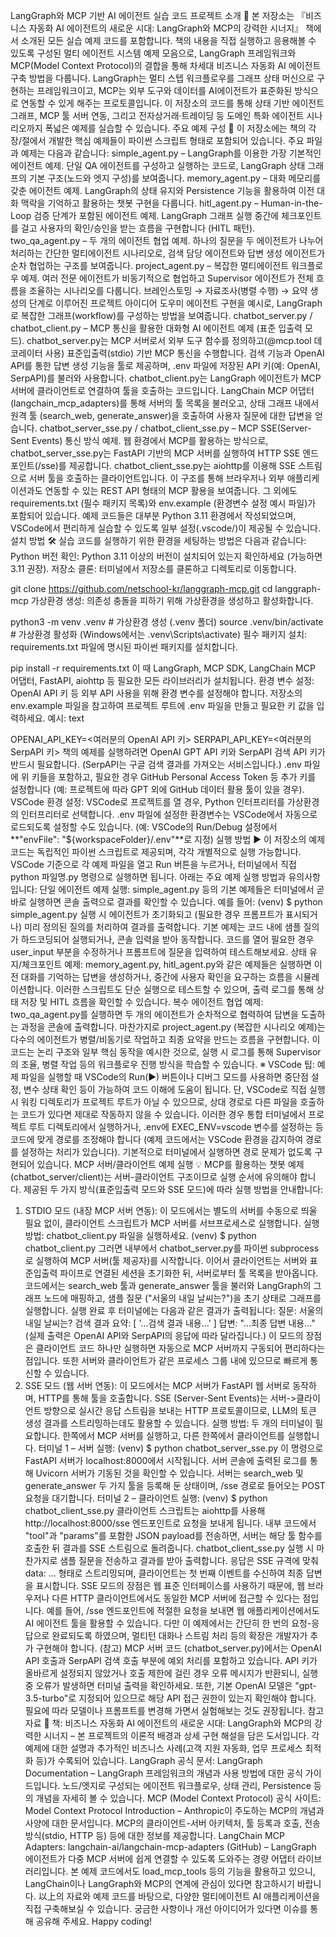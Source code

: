 LangGraph와 MCP 기반 AI 에이전트 실습 코드
프로젝트 소개 🚀
본 저장소는 『비즈니스 자동화 AI 에이전트의 새로운 시대: LangGraph와 MCP의 강력한 시너지』 책에서 소개된 모든 실습 예제 코드를 포함합니다. 책의 내용을 직접 실행하고 응용해볼 수 있도록 구성된 멀티 에이전트 시스템 예제 모음으로, LangGraph 프레임워크와 MCP(Model Context Protocol)의 결합을 통해 차세대 비즈니스 자동화 AI 에이전트 구축 방법을 다룹니다.
LangGraph는 멀티 스텝 워크플로우를 그래프 상태 머신으로 구현하는 프레임워크이고, MCP는 외부 도구와 데이터를 AI에이전트가 표준화된 방식으로 연동할 수 있게 해주는 프로토콜입니다. 이 저장소의 코드를 통해 상태 기반 에이전트 그래프, MCP 툴 서버 연동, 그리고 전자상거래·트레이딩 등 도메인 특화 에이전트 시나리오까지 폭넓은 예제를 실습할 수 있습니다.
주요 예제 구성 📂
이 저장소에는 책의 각 장/절에서 개발한 핵심 예제들이 파이썬 스크립트 형태로 포함되어 있습니다. 주요 파일과 예제는 다음과 같습니다:
simple_agent.py – LangGraph를 이용한 가장 기본적인 에이전트 예제. 단일 QA 에이전트를 구성하고 실행하는 코드로, LangGraph 상태 그래프의 기본 구조(노드와 엣지 구성)를 보여줍니다.
memory_agent.py – 대화 메모리를 갖춘 에이전트 예제. LangGraph의 상태 유지와 Persistence 기능을 활용하여 이전 대화 맥락을 기억하고 활용하는 챗봇 구현을 다룹니다.
hitl_agent.py – Human-in-the-Loop 검증 단계가 포함된 에이전트 예제. LangGraph 그래프 실행 중간에 체크포인트를 걸고 사용자의 확인/승인을 받는 흐름을 구현합니다 (HITL 패턴).
two_qa_agent.py – 두 개의 에이전트 협업 예제. 하나의 질문을 두 에이전트가 나누어 처리하는 간단한 멀티에이전트 시나리오로, 검색 담당 에이전트와 답변 생성 에이전트가 순차 협업하는 구조를 보여줍니다.
project_agent.py – 복잡한 멀티에이전트 워크플로우 예제. 여러 전문 에이전트가 비동기적으로 협업하고 Supervisor 에이전트가 전체 흐름을 조율하는 시나리오를 다룹니다. 브레인스토밍 → 자료조사(병렬 수행) → 요약 생성의 단계로 이루어진 프로젝트 아이디어 도우미 에이전트 구현을 예시로, LangGraph로 복잡한 그래프(workflow)를 구성하는 방법을 보여줍니다.
chatbot_server.py / chatbot_client.py – MCP 통신을 활용한 대화형 AI 에이전트 예제 (표준 입출력 모드). chatbot_server.py는 MCP 서버로서 외부 도구 함수를 정의하고(@mcp.tool 데코레이터 사용) 표준입출력(stdio) 기반 MCP 통신을 수행합니다. 검색 기능과 OpenAI API를 통한 답변 생성 기능을 툴로 제공하며, .env 파일에 저장된 API 키(예: OpenAI, SerpAPI)를 불러와 사용합니다. chatbot_client.py는 LangGraph 에이전트가 MCP 서버에 클라이언트로 연결하여 툴을 호출하는 코드입니다. LangChain MCP 어댑터(langchain_mcp_adapters)를 통해 서버의 툴 목록을 불러오고, 상태 그래프 내에서 원격 툴 (search_web, generate_answer)을 호출하여 사용자 질문에 대한 답변을 얻습니다.
chatbot_server_sse.py / chatbot_client_sse.py – MCP SSE(Server-Sent Events) 통신 방식 예제. 웹 환경에서 MCP를 활용하는 방식으로, chatbot_server_sse.py는 FastAPI 기반의 MCP 서버를 실행하여 HTTP SSE 엔드포인트(/sse)를 제공합니다. chatbot_client_sse.py는 aiohttp를 이용해 SSE 스트림으로 서버 툴을 호출하는 클라이언트입니다. 이 구조를 통해 브라우저나 외부 애플리케이션과도 연동할 수 있는 REST API 형태의 MCP 활용을 보여줍니다.
그 외에도 requirements.txt (필수 패키지 목록)와 env.example (환경변수 설정 예시 파일)가 포함되어 있습니다. 예제 코드들은 대부분 Python 3.11 환경에서 작성되었으며, VSCode에서 편리하게 실습할 수 있도록 일부 설정(.vscode/)이 제공될 수 있습니다.
설치 방법 🛠
실습 코드를 실행하기 위한 환경을 세팅하는 방법은 다음과 같습니다:
Python 버전 확인: Python 3.11 이상의 버전이 설치되어 있는지 확인하세요 (가능하면 3.11 권장).
저장소 클론: 터미널에서 저장소를 클론하고 디렉토리로 이동합니다.

git clone https://github.com/netschool-kr/langgraph-mcp.git
cd langgraph-mcp
가상환경 생성: 의존성 충돌을 피하기 위해 가상환경을 생성하고 활성화합니다.

python3 -m venv .venv   # 가상환경 생성 (.venv 폴더)
source .venv/bin/activate   # 가상환경 활성화 (Windows에서는 .venv\Scripts\activate)
필수 패키지 설치: requirements.txt 파일에 명시된 파이썬 패키지를 설치합니다.

pip install -r requirements.txt
이 때 LangGraph, MCP SDK, LangChain MCP 어댑터, FastAPI, aiohttp 등 필요한 모든 라이브러리가 설치됩니다.
환경 변수 설정: OpenAI API 키 등 외부 API 사용을 위해 환경 변수를 설정해야 합니다. 저장소의 env.example 파일을 참고하여 프로젝트 루트에 .env 파일을 만들고 필요한 키 값을 입력하세요. 예시:
text

OPENAI_API_KEY=<여러분의 OpenAI API 키>
SERPAPI_API_KEY=<여러분의 SerpAPI 키>
책의 예제를 실행하려면 OpenAI GPT API 키와 SerpAPI 검색 API 키가 반드시 필요합니다. (SerpAPI는 구글 검색 결과를 가져오는 서비스입니다.) .env 파일에 위 키들을 포함하고, 필요한 경우 GitHub Personal Access Token 등 추가 키를 설정합니다 (예: 프로젝트에 따라 GPT 외에 GitHub 데이터 활용 툴이 있을 경우).
VSCode 환경 설정: VSCode로 프로젝트를 열 경우, Python 인터프리터를 가상환경의 인터프리터로 선택합니다. .env 파일에 설정한 환경변수는 VSCode에서 자동으로 로드되도록 설정할 수도 있습니다. (예: VSCode의 Run/Debug 설정에서 **"envFile": "${workspaceFolder}/.env"**로 지정)
실행 방법 ▶️
이 저장소의 예제 코드는 독립적인 파이썬 스크립트로 제공되며, 각각 개별적으로 실행 가능합니다. VSCode 기준으로 각 예제 파일을 열고 Run 버튼을 누르거나, 터미널에서 직접 python 파일명.py 명령으로 실행하면 됩니다. 아래는 주요 예제 실행 방법과 유의사항입니다:
단일 에이전트 예제 실행: simple_agent.py 등의 기본 예제들은 터미널에서 곧바로 실행하면 콘솔 출력으로 결과를 확인할 수 있습니다. 예를 들어:
(venv) $ python simple_agent.py
실행 시 에이전트가 초기화되고 (필요한 경우 프롬프트가 표시되거나) 미리 정의된 질의를 처리하여 결과를 출력합니다. 기본 예제는 코드 내에 샘플 질의가 하드코딩되어 실행되거나, 콘솔 입력을 받아 동작합니다. 코드를 열어 필요한 경우 user_input 부분을 수정하거나 프롬프트에 질문을 입력하여 테스트해보세요.
상태 유지/체크포인트 예제: memory_agent.py, hitl_agent.py와 같은 예제들은 실행하면 이전 대화를 기억하는 답변을 생성하거나, 중간에 사용자 확인을 요구하는 흐름을 시뮬레이션합니다. 이러한 스크립트도 단순 실행으로 테스트할 수 있으며, 출력 로그를 통해 상태 저장 및 HITL 흐름을 확인할 수 있습니다.
복수 에이전트 협업 예제: two_qa_agent.py를 실행하면 두 개의 에이전트가 순차적으로 협력하여 답변을 도출하는 과정을 콘솔에 출력합니다. 마찬가지로 project_agent.py (복잡한 시나리오 예제)는 다수의 에이전트가 병렬/비동기로 작업하고 최종 요약을 만드는 흐름을 구현합니다. 이 코드는 논리 구조와 일부 핵심 동작을 예시한 것으로, 실행 시 로그를 통해 Supervisor의 조율, 병렬 작업 등의 워크플로우 진행 방식을 학습할 수 있습니다.
※ VSCode 팁: 예제 파일을 실행할 때 VSCode의 Run(▶) 버튼이나 디버그 모드를 사용하면 중단점 설정, 변수 상태 확인 등이 가능하여 코드 이해에 도움이 됩니다. 단, VSCode로 직접 실행 시 워킹 디렉토리가 프로젝트 루트가 아닐 수 있으므로, 상대 경로로 다른 파일을 호출하는 코드가 있다면 제대로 작동하지 않을 수 있습니다. 이러한 경우 통합 터미널에서 프로젝트 루트 디렉토리에서 실행하거나, .env에 EXEC_ENV=vscode 변수를 설정하는 등 코드에 맞게 경로를 조정해야 합니다 (예제 코드에서는 VSCode 환경을 감지하여 경로를 설정하는 처리가 있습니다). 기본적으로 터미널에서 실행하면 경로 문제가 없도록 구현되어 있습니다.
MCP 서버/클라이언트 예제 실행 💡
MCP를 활용하는 챗봇 예제(chatbot_server/client)는 서버-클라이언트 구조이므로 실행 순서에 유의해야 합니다. 제공된 두 가지 방식(표준입출력 모드와 SSE 모드)에 따라 실행 방법을 안내합니다:
1) STDIO 모드 (내장 MCP 서버 연동):
이 모드에서는 별도의 서버를 수동으로 띄울 필요 없이, 클라이언트 스크립트가 MCP 서버를 서브프로세스로 실행합니다.
실행 방법: chatbot_client.py 파일을 실행하세요.
(venv) $ python chatbot_client.py
그러면 내부에서 chatbot_server.py를 파이썬 subprocess로 실행하여 MCP 서버(툴 제공자)를 시작합니다. 이어서 클라이언트는 서버와 표준입출력 파이프로 연결된 세션을 초기화한 뒤, 서버로부터 툴 목록을 받아옵니다. 코드에서는 search_web 툴과 generate_answer 툴을 불러와 LangGraph의 그래프 노드에 매핑하고, 샘플 질문 ("서울의 내일 날씨는?")을 초기 상태로 그래프를 실행합니다.
실행 완료 후 터미널에는 다음과 같은 결과가 출력됩니다:
질문: 서울의 내일 날씨는?
검색 결과 요약: [ '...검색 결과 내용...' ]
답변: "...최종 답변 내용..."
(실제 출력은 OpenAI API와 SerpAPI의 응답에 따라 달라집니다.) 이 모드의 장점은 클라이언트 코드 하나만 실행하면 자동으로 MCP 서버까지 구동되어 편리하다는 점입니다. 또한 서버와 클라이언트가 같은 프로세스 그룹 내에 있으므로 빠르게 통신할 수 있습니다.
2) SSE 모드 (웹 서버 연동):
이 모드에서는 MCP 서버가 FastAPI 웹 서버로 동작하며, HTTP를 통해 툴을 호출합니다. SSE (Server-Sent Events)는 서버->클라이언트 방향으로 실시간 응답 스트림을 보내는 HTTP 프로토콜이므로, LLM의 토큰 생성 결과를 스트리밍하는데도 활용할 수 있습니다.
실행 방법: 두 개의 터미널이 필요합니다. 한쪽에서 MCP 서버를 실행하고, 다른 한쪽에서 클라이언트를 실행합니다.
터미널 1 – 서버 실행:
(venv) $ python chatbot_server_sse.py
이 명령으로 FastAPI 서버가 localhost:8000에서 시작됩니다. 서버 콘솔에 출력된 로그를 통해 Uvicorn 서버가 기동된 것을 확인할 수 있습니다. 서버는 search_web 및 generate_answer 두 가지 툴을 등록해 둔 상태이며, /sse 경로로 들어오는 POST 요청을 대기합니다.
터미널 2 – 클라이언트 실행:
(venv) $ python chatbot_client_sse.py
클라이언트 스크립트는 aiohttp를 사용해 http://localhost:8000/sse 엔드포인트로 요청을 보내게 됩니다. 내부 코드에서 "tool"과 "params"를 포함한 JSON payload를 전송하면, 서버는 해당 툴 함수를 호출한 뒤 결과를 SSE 스트림으로 돌려줍니다. chatbot_client_sse.py 실행 시 마찬가지로 샘플 질문을 전송하고 결과를 받아 출력합니다. 응답은 SSE 규격에 맞춰 data: ... 형태로 스트리밍되며, 클라이언트는 첫 번째 이벤트를 수신하여 최종 답변을 표시합니다.
SSE 모드의 장점은 웹 표준 인터페이스를 사용하기 때문에, 웹 브라우저나 다른 HTTP 클라이언트에서도 동일한 MCP 서버에 접근할 수 있다는 점입니다. 예를 들어, /sse 엔드포인트에 적절한 요청을 보내면 웹 애플리케이션에서도 AI 에이전트 툴을 활용할 수 있습니다. 다만 이 예제에서는 간단히 한 번의 요청-응답으로 완료되도록 하였으며, 멀티턴 대화나 스트림 처리 등의 확장은 개발자가 추가 구현해야 합니다.
(참고) MCP 서버 코드 (chatbot_server.py)에서는 OpenAI API 호출과 SerpAPI 검색 호출 부분에 예외 처리를 포함하고 있습니다. API 키가 올바르게 설정되지 않았거나 호출 제한에 걸린 경우 오류 메시지가 반환되니, 실행 중 오류가 발생하면 터미널 출력을 확인하세요. 또한, 기본 OpenAI 모델은 "gpt-3.5-turbo"로 지정되어 있으므로 해당 API 접근 권한이 있는지 확인해야 합니다. 필요에 따라 모델이나 프롬프트를 변경해 가면서 실험해보는 것도 권장됩니다.
참고 자료 📖
책: 비즈니스 자동화 AI 에이전트의 새로운 시대: LangGraph와 MCP의 강력한 시너지 – 본 프로젝트의 이론적 배경과 상세 구현 해설을 담은 도서입니다. 각 예제에 대한 설명과 추가적인 비즈니스 사례(고객 지원 자동화, 업무 프로세스 최적화 등)가 수록되어 있습니다.
LangGraph 공식 문서: LangGraph Documentation – LangGraph 프레임워크의 개념과 사용 방법에 대한 공식 가이드입니다. 노드/엣지로 구성되는 에이전트 워크플로우, 상태 관리, Persistence 등의 개념을 자세히 볼 수 있습니다.
MCP (Model Context Protocol) 공식 사이트: Model Context Protocol Introduction – Anthropic이 주도하는 MCP의 개념과 사양에 대한 문서입니다. MCP의 클라이언트-서버 아키텍처, 툴 등록과 호출, 전송 방식(stdio, HTTP 등) 등에 대한 정보를 제공합니다.
LangChain MCP Adapters: langchain-ai/langchain-mcp-adapters (GitHub) – LangGraph 에이전트가 다중 MCP 서버에 쉽게 연결할 수 있도록 도와주는 경량 어댑터 라이브러리입니다. 본 예제 코드에서도 load_mcp_tools 등의 기능을 활용하고 있으니, LangChain이나 LangGraph와 MCP의 연계에 관심이 있다면 참고하시기 바랍니다.
以上의 자료와 예제 코드를 바탕으로, 다양한 멀티에이전트 AI 애플리케이션을 직접 구축해보실 수 있습니다. 궁금한 사항이나 개선 아이디어가 있다면 이슈를 통해 공유해 주세요. Happy coding! 
